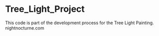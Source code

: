 # Tree_Light_Project

This code is part of the development process for the Tree Light Painting.
nightnocturne.com
